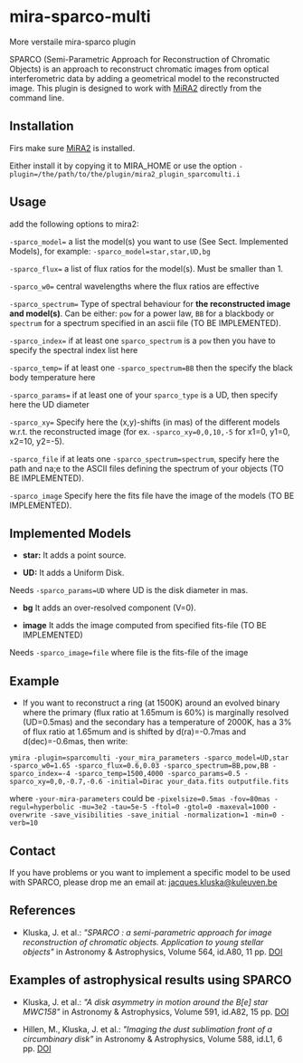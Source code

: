 # mira-sparco-multi
More verstaile mira-sparco plugin

SPARCO (Semi-Parametric Approach for Reconstruction of Chromatic Objects) is
an approach to reconstruct chromatic images from optical interferometric data
by adding a geometrical model to the reconstructed image.
This plugin is designed to work with [MiRA2](https://github.com/emmt/MiRA) directly from the command line.

## Installation

Firs make sure [MiRA2](https://github.com/emmt/MiRA) is installed.

Either install it by copying it to MIRA_HOME or use the option
`-plugin=/the/path/to/the/plugin/mira2_plugin_sparcomulti.i`


## Usage

add the following options to mira2:

`-sparco_model=`      a list the model(s) you want to use (See Sect. Implemented Models), for example: `-sparco_model=star,star,UD,bg`

`-sparco_flux=`  a list of flux ratios for the model(s). Must be smaller than 1.

`-sparco_w0=`         central wavelengths where the flux ratios are effective

`-sparco_spectrum=`  Type of spectral behaviour for **the reconstructed image and model(s)**. Can be either: `pow` for a power law, `BB` for a blackbody or `spectrum` for a spectrum specified in an ascii file (TO BE IMPLEMENTED).

`-sparco_index=` if at least one `sparco_spectrum` is a `pow` then you have to specify the spectral index list here

`-sparco_temp=` if at least one `-sparco_spectrum=BB` then the specify the black body temperature here

`-sparco_params=` if at least one of your `sparco_type` is a UD, then specify here the UD diameter

`-sparco_xy=` Specify here the (x,y)-shifts (in mas) of the different models w.r.t. the reconstructed image (for ex. `-sparco_xy=0,0,10,-5` for x1=0, y1=0, x2=10, y2=-5).

`-sparco_file` if at leats one `-sparco_spectrum=spectrum`, specify here the path and na;e to the ASCII files defining the spectrum of your objects (TO BE IMPLEMENTED).

`-sparco_image` Specify here the fits file have the image of the models (TO BE IMPLEMENTED).

## Implemented Models

* **star:** It adds a point source.

* **UD:** It adds a Uniform Disk.

Needs `-sparco_params=UD` where UD is the disk diameter in mas.

* **bg**  It adds an over-resolved component (V=0).

* **image**  It adds the image computed from specified fits-file (TO BE IMPLEMENTED)

Needs `-sparco_image=file` where file is the fits-file of the image

## Example

* If you want to reconstruct a ring (at 1500K) around an evolved binary where the primary (flux ratio at 1.65mum is 60%) is marginally resolved (UD=0.5mas) and the secondary has a temperature of 2000K, has a 3% of flux ratio at 1.65mum and is shifted by d(ra)=-0.7mas and d(dec)=-0.6mas, then write:

`ymira -plugin=sparcomulti -your_mira_parameters -sparco_model=UD,star -sparco_w0=1.65 -sparco_flux=0.6,0.03 -sparco_spectrum=BB,pow,BB -sparco_index=-4 -sparco_temp=1500,4000 -sparco_params=0.5 -sparco_xy=0,0,-0.7,-0.6 -initial=Dirac your_data.fits outputfile.fits`

where `-your-mira-parameters` could be `-pixelsize=0.5mas -fov=80mas -regul=hyperbolic -mu=3e2 -tau=5e-5 -ftol=0 -gtol=0 -maxeval=1000 -overwrite -save_visibilities -save_initial -normalization=1 -min=0 -verb=10`

## Contact

If you have problems or you want to implement a specific model to be used with SPARCO,
please drop me an email at: jacques.kluska@kuleuven.be

## References

* Kluska, J. et al.: *"SPARCO : a semi-parametric approach for image reconstruction of chromatic objects. Application to young stellar objects"* in Astronomy & Astrophysics, Volume 564, id.A80, 11 pp. [DOI](https://ui.adsabs.harvard.edu/link_gateway/2014A&A...564A..80K/doi:10.1051/0004-6361/201322926)

## Examples of astrophysical results using SPARCO

* Kluska, J. et al.: *"A disk asymmetry in motion around the B[e] star MWC158"* in
    Astronomy & Astrophysics, Volume 591, id.A82, 15 pp. [DOI](https://ui.adsabs.harvard.edu/link_gateway/2016A&A...591A..82K/doi:10.1051/0004-6361/201527924)

* Hillen, M., Kluska, J. et al.: *"Imaging the dust sublimation front of a circumbinary disk"* in Astronomy & Astrophysics, Volume 588, id.L1, 6 pp. [DOI](https://ui.adsabs.harvard.edu/link_gateway/2016A&A...588L...1H/doi:10.1051/0004-6361/201628125)
